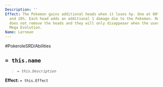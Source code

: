 ```yaml
---
Description: ''
Effect: The Pokemon gains additional heads when it loses hp. One at 80%, 60%, 40%
  and 20%. Each head adds an additional 1 damage die to the Pokemon. Restoring HP
  does not remove the heads and they will only disappeaar when the user cancels the
  Mega Evolution.
Name: Lernean
---
```


#PokeroleSRD/Abilities

## `= this.name`

> *`= this.Description`*

**Effect:** `= this.Effect`
